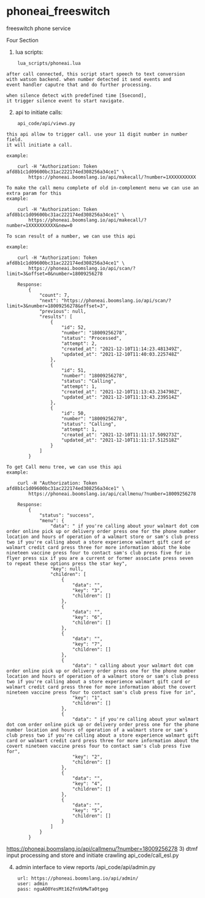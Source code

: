 # phoneai_freeswitch
freeswitch phone service

Four Section

1) lua scripts:
```
    lua_scripts/phoneai.lua
```
    after call connected, this script start speech to text conversion
    with watson backend. when number detected it send events and
    event handler caputre that and do further processing.

    when silence detect with predefined time [5second],
    it trigger silence event to start navigate.

2) api to initiate calls:
```
    api_code/api/views.py
```
    this api allow to trigger call. use your 11 digit number in number field.
    it will initiate a call.

    example:
```
    curl -H "Authorization: Token afd8b1c1d09600bc31ac222174ed308256a34ce1" \
        https://phoneai.boomslang.io/api/makecall/?number=1XXXXXXXXXX
```

    To make the call menu complete of old in-complement menu we can use an extra param for this
    example:
```
    curl -H "Authorization: Token afd8b1c1d09600bc31ac222174ed308256a34ce1" \
        https://phoneai.boomslang.io/api/makecall/?number=1XXXXXXXXXX&new=0
```

    To scan result of a number, we can use this api

    example:
```
    curl -H "Authorization: Token afd8b1c1d09600bc31ac222174ed308256a34ce1" \
        https://phoneai.boomslang.io/api/scan/?limit=3&offset=0&number=18009256278

    Response:
        {
            "count": 7,
            "next": "https://phoneai.boomslang.io/api/scan/?limit=3&number=18009256278&offset=3",
            "previous": null,
            "results": [
                {
                    "id": 52,
                    "number": "18009256278",
                    "status": "Processed",
                    "attempt": 2,
                    "created_at": "2021-12-10T11:14:23.481349Z",
                    "updated_at": "2021-12-10T11:40:03.225748Z"
                },
                {
                    "id": 51,
                    "number": "18009256278",
                    "status": "Calling",
                    "attempt": 1,
                    "created_at": "2021-12-10T11:13:43.234798Z",
                    "updated_at": "2021-12-10T11:13:43.239514Z"
                },
                {
                    "id": 50,
                    "number": "18009256278",
                    "status": "Calling",
                    "attempt": 1,
                    "created_at": "2021-12-10T11:11:17.509273Z",
                    "updated_at": "2021-12-10T11:11:17.512518Z"
                }
            ]
        }
```

    To get Call menu tree, we can use this api
    example:
```
    curl -H "Authorization: Token afd8b1c1d09600bc31ac222174ed308256a34ce1" \
        https://phoneai.boomslang.io/api/callmenu/?number=18009256278

    Response:
        {
            "status": "success",
            "menu": {
                "data": " if you're calling about your walmart dot com order online pick up or delivery order press one for the phone number location and hours of operation of a walmart store or sam's club press two if you're calling about a store experience walmart gift card or walmart credit card press three for more information about the kobe nineteen vaccine press four to contact sam's club press five for in flyer press six if you are a current or former associate press seven to repeat these options press the star key",
                "key": null,
                "children": [
                    {
                        "data": "",
                        "key": "3",
                        "children": []
                    },
                    {
                        "data": "",
                        "key": "6",
                        "children": []
                    },
                    {
                        "data": "",
                        "key": "7",
                        "children": []
                    },
                    {
                        "data": " calling about your walmart dot com order online pick up or delivery order press one for the phone number location and hours of operation of a walmart store or sam's club press two if you're calling about a store experience walmart gift card or walmart credit card press three for more information about the covert nineteen vaccine press four to contact sam's club press five for in",
                        "key": "1",
                        "children": []
                    },
                    {
                        "data": " if you're calling about your walmart dot com order online pick up or delivery order press one for the phone number location and hours of operation of a walmart store or sam's club press two if you're calling about a store experience walmart gift card or walmart credit card press three for more information about the covert nineteen vaccine press four to contact sam's club press five for",
                        "key": "2",
                        "children": []
                    },
                    {
                        "data": "",
                        "key": "4",
                        "children": []
                    },
                    {
                        "data": "",
                        "key": "5",
                        "children": []
                    }
                ]
            }
        }
```

https://phoneai.boomslang.io/api/callmenu/?number=18009256278
3) dtmf input processing and store and initiate crawling
    api_code/call_esl.py

4) admin interface to view reports
    /api_code/api/admin.py
```
    url: https://phoneai.boomslang.io/api/admin/
    user: admin
    pass: nguAO0YesMt162fnVbMwTa0tgeg
```

